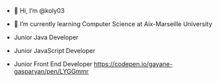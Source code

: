 - 👋 Hi, I’m @koly03

- 🌱 I’m currently learning Computer Science at Aix-Marseille University

-    Junior Java Developer
-    Junior JavaScript Developer
-    Junior Front End  Developer 
https://codepen.io/gayane-gasparyan/pen/LYGGmmr
